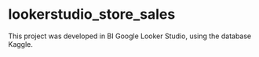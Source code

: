 # lookerstudio_store_sales
This project was developed in BI Google Looker Studio, using the database Kaggle.
